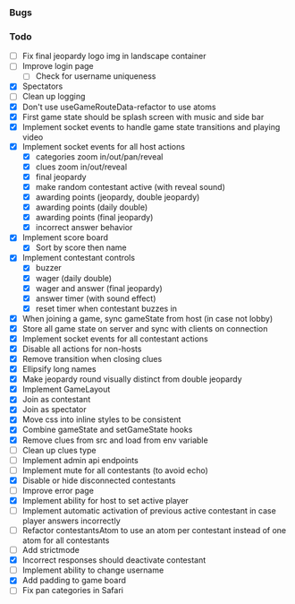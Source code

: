 ### Bugs


### Todo

- [ ] Fix final jeopardy logo img in landscape container
- [ ] Improve login page
  + [ ] Check for username uniqueness
- [x] Spectators
- [ ] Clean up logging
- [x] Don't use useGameRouteData-refactor to use atoms
- [x] First game state should be splash screen with music and side bar
- [x] Implement socket events to handle game state transitions and playing video
- [x] Implement socket events for all host actions
  + [x] categories zoom in/out/pan/reveal
  + [x] clues zoom in/out/reveal
  + [x] final jeopardy
  + [x] make random contestant active (with reveal sound)
  + [x] awarding points (jeopardy, double jeopardy)
  + [x] awarding points (daily double)
  + [x] awarding points (final jeopardy)
  + [x] incorrect answer behavior
- [x] Implement score board
  + [x] Sort by score then name
- [x] Implement contestant controls
  + [x] buzzer
  + [x] wager (daily double)
  + [x] wager and answer (final jeopardy)
  + [x] answer timer (with sound effect)
  + [x] reset timer when contestant buzzes in
- [x] When joining a game, sync gameState from host (in case not lobby)
- [x] Store all game state on server and sync with clients on connection
- [x] Implement socket events for all contestant actions
- [x] Disable all actions for non-hosts
- [x] Remove transition when closing clues
- [x] Ellipsify long names
- [x] Make jeopardy round visually distinct from double jeopardy
- [x] Implement GameLayout
- [x] Join as contestant 
- [x] Join as spectator
- [x] Move css into inline styles to be consistent
- [x] Combine gameState and setGameState hooks
- [x] Remove clues from src and load from env variable
- [ ] Clean up clues type
- [ ] Implement admin api endpoints
- [ ] Implement mute for all contestants (to avoid echo)
- [x] Disable or hide disconnected contestants
- [ ] Improve error page
- [x] Implement ability for host to set active player
- [ ] Implement automatic activation of previous active contestant in case player answers incorrectly
- [ ] Refactor contestantsAtom to use an atom per contestant instead of one atom for all contestants
- [ ] Add strictmode
- [x] Incorrect responses should deactivate contestant
- [ ] Implement ability to change username
- [x] Add padding to game board
- [ ] Fix pan categories in Safari
